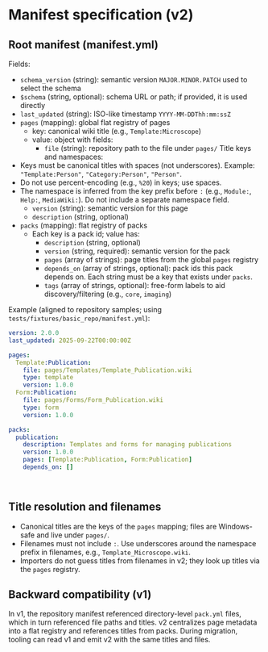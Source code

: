 ﻿# Manifest specification (v2)

## Root manifest (manifest.yml)

Fields:

- `schema_version` (string): semantic version `MAJOR.MINOR.PATCH` used to select the schema
- `$schema` (string, optional): schema URL or path; if provided, it is used directly
- `last_updated` (string): ISO-like timestamp `YYYY-MM-DDThh:mm:ssZ`
- `pages` (mapping): global flat registry of pages
  - key: canonical wiki title (e.g., `Template:Microscope`)
  - value: object with fields:
    - `file` (string): repository path to the file under `pages/`
Title keys and namespaces:
- Keys must be canonical titles with spaces (not underscores). Example: `"Template:Person"`, `"Category:Person"`, `"Person"`.
- Do not use percent-encoding (e.g., `%20`) in keys; use spaces.
- The namespace is inferred from the key prefix before `:` (e.g., `Module:`, `Help:`, `MediaWiki:`). Do not include a separate namespace field.
  - `version` (string): semantic version for this page
  - `description` (string, optional)
- `packs` (mapping): flat registry of packs
  - Each key is a pack id; value has:
    - `description` (string, optional)
    - `version` (string, required): semantic version for the pack
    - `pages` (array of strings): page titles from the global `pages` registry
    - `depends_on` (array of strings, optional): pack ids this pack depends on. Each string must be a key that exists under `packs`.
    - `tags` (array of strings, optional): free-form labels to aid discovery/filtering (e.g., `core`, `imaging`)

Example (aligned to repository samples; using `tests/fixtures/basic_repo/manifest.yml`):

```yaml
version: 2.0.0
last_updated: 2025-09-22T00:00:00Z

pages:
  Template:Publication:
    file: pages/Templates/Template_Publication.wiki
    type: template
    version: 1.0.0
  Form:Publication:
    file: pages/Forms/Form_Publication.wiki
    type: form
    version: 1.0.0

packs:
  publication:
    description: Templates and forms for managing publications
    version: 1.0.0
    pages: [Template:Publication, Form:Publication]
    depends_on: []

 
```

## Title resolution and filenames

- Canonical titles are the keys of the `pages` mapping; files are Windows-safe and live under `pages/`.
- Filenames must not include `:`. Use underscores around the namespace prefix in filenames, e.g., `Template_Microscope.wiki`.
- Importers do not guess titles from filenames in v2; they look up titles via the `pages` registry.

## Backward compatibility (v1)

In v1, the repository manifest referenced directory-level `pack.yml` files, which in turn referenced file paths and titles. v2 centralizes page metadata into a flat registry and references titles from packs. During migration, tooling can read v1 and emit v2 with the same titles and files.
